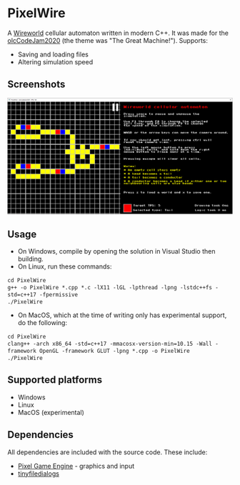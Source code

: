 # PixelWire
A [Wireworld](https://en.wikipedia.org/wiki/Wireworld) cellular automaton written in modern C++. It was made for the
[olcCodeJam2020](https://itch.io/jam/olc-codejam-2020) (the theme was "The Great Machine!"). Supports:
* Saving and loading files
* Altering simulation speed

## Screenshots
<img src="https://raw.githubusercontent.com/TheUltimateKerbonaut/PixelWire/master/Screenshots/andGate.png" alt="AND gate screenshot"/>

## Usage
* On Windows, compile by opening the solution in Visual Studio then building.
* On Linux, run these commands:
```
cd PixelWire
g++ -o PixelWire *.cpp *.c -lX11 -lGL -lpthread -lpng -lstdc++fs -std=c++17 -fpermissive
./PixelWire
```
* On MacOS, which at the time of writing only has experimental support, do the following:
```
cd PixelWire
clang++ -arch x86_64 -std=c++17 -mmacosx-version-min=10.15 -Wall -framework OpenGL -framework GLUT -lpng *.cpp -o PixelWire
./PixelWire
```

## Supported platforms
* Windows
* Linux
* MacOS (experimental)

## Dependencies
All dependencies are included with the source code. These include:
* [Pixel Game Engine](https://github.com/OneLoneCoder/olcPixelGameEngine) - graphics and input
* [tinyfiledialogs](https://sourceforge.net/projects/tinyfiledialogs/)